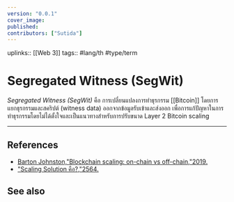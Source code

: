 ```yaml
---
version: "0.0.1"
cover_image:
published:
contributors: ["Sutida"]
---
```

uplinks:: [[Web 3]]
tags:: #lang/th #type/term

# Segregated Witness (SegWit)
*Segregated Witness (SegWit)* คือ การเปลี่ยนแปลงการทำธุรกรรม [[Bitcoin]] โดยการแยกธุรกรรมและสคริปต์ (witness data) ออกจากข้อมูลรับเข้าและส่งออก เพื่อการแก้ปัญหาในการทำธุรกรรมโดยไม่ได้ตั้งใจและเป็นแนวทางสำหรับการปรับขนาด Layer 2 Bitcoin scaling 

---
## References
- [Barton Johnston,"Blockchain scaling: on-chain vs off-chain,"2019.](https://bdtechtalks.com/2019/09/16/blockchain-scaling-on-chain-vs-off-chain/)
- ["Scaling Solution คือ?,"2564.](https://academy.bitcoinaddict.org/blockchain-scaling-solution/)
## See also
